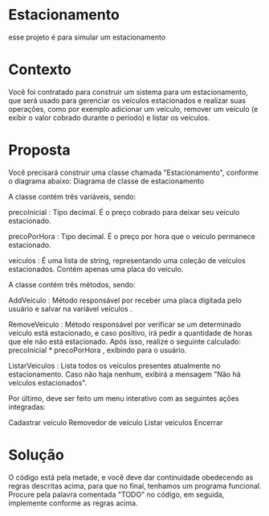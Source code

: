 # Estacionamento
esse projeto é para simular um estacionamento 

# Contexto
Você foi contratado para construir um sistema para um estacionamento, que será usado para gerenciar os veículos estacionados e realizar suas operações, como por exemplo adicionar um veículo, remover um veículo (e exibir o valor cobrado durante o período) e listar os veículos.

# Proposta
Você precisará construir uma classe chamada "Estacionamento", conforme o diagrama abaixo: Diagrama de classe de estacionamento

A classe contém três variáveis, sendo:

precoInicial : Tipo decimal. É o preço cobrado para deixar seu veículo estacionado.

precoPorHora : Tipo decimal. É o preço por hora que o veículo permanece estacionado.

veículos : É uma lista de string, representando uma coleção de veículos estacionados. Contém apenas uma placa do veículo.

A classe contém três métodos, sendo:

AddVeiculo : Método responsável por receber uma placa digitada pelo usuário e salvar na variável veículos .

RemoveVeiculo : Método responsável por verificar se um determinado veículo está estacionado, e caso positivo, irá pedir a quantidade de horas que ele não está estacionado. Após isso, realize o seguinte calculado: precoInicial * precoPorHora , exibindo para o usuário.

ListarVeiculos : Lista todos os veículos presentes atualmente no estacionamento. Caso não haja nenhum, exibirá a mensagem "Não há veículos estacionados".

Por último, deve ser feito um menu interativo com as seguintes ações integradas:

Cadastrar veículo
Removedor de veículo
Listar veículos
Encerrar
# Solução
O código está pela metade, e você deve dar continuidade obedecendo as regras descritas acima, para que no final, tenhamos um programa funcional. Procure pela palavra comentada "TODO" no código, em seguida, implemente conforme as regras acima.
